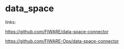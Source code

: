 # data_space



links:

https://github.com/FIWARE/data-space-connector

https://github.com/FIWARE-Ops/data-space-connector

